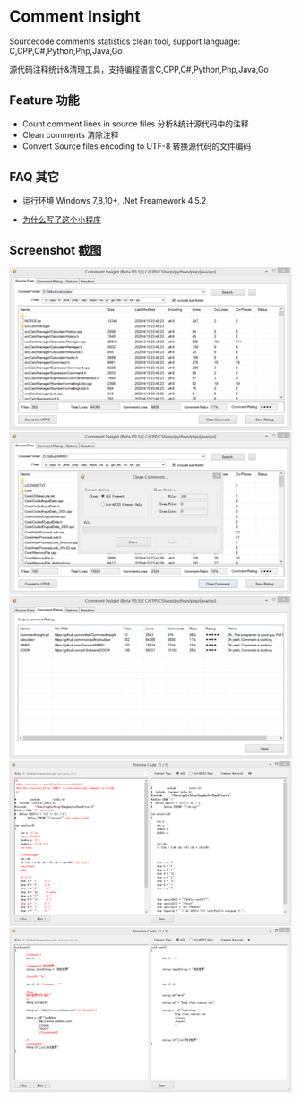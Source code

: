 # Comment Insight
Sourcecode comments statistics clean tool, support language: C,CPP,C#,Python,Php,Java,Go

源代码注释统计&清理工具，支持编程语言C,CPP,C#,Python,Php,Java,Go

## Feature 功能
- Count comment lines in source files 分析&统计源代码中的注释
- Clean comments 清除注释
- Convert Source files encoding to UTF-8 转换源代码的文件编码

## FAQ 其它
- 运行环境 Windows 7,8,10+, .Net Freamework 4.5.2

- [为什么写了这个小程序](./FAQ.html)


## Screenshot 截图

![image](pic/a1.png)	
![image](pic/a2.png)	
![image](pic/a3.png)	
![image](pic/a4.png)	
![image](pic/a5.png)	
